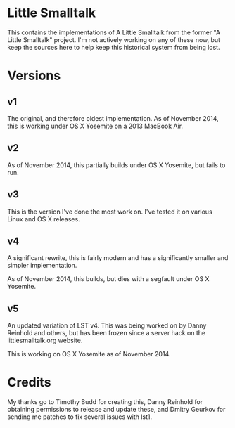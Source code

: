# Little Smalltalk

This contains the implementations of A Little Smalltalk from the
former "A Little Smalltalk" project. I'm not actively working on
any of these now, but keep the sources here to help keep this
historical system from being lost.

# Versions

## v1

The original, and therefore oldest implementation. As of November
2014, this is working under OS X Yosemite on a 2013 MacBook Air.

## v2

As of November 2014, this partially builds under OS X Yosemite, but
fails to run.

## v3

This is the version I've done the most work on. I've tested it on
various Linux and OS X releases.

## v4

A significant rewrite, this is fairly modern and has a significantly
smaller and simpler implementation.

As of November 2014, this builds, but dies with a segfault under OS X
Yosemite.

## v5

An updated variation of LST v4. This was being worked on by Danny
Reinhold and others, but has been frozen since a server hack on
the littlesmalltalk.org website.

This is working on OS X Yosemite as of November 2014.

# Credits

My thanks go to Timothy Budd for creating this, Danny Reinhold for
obtaining permissions to release and update these, and Dmitry Geurkov
for sending me patches to fix several issues with lst1.
